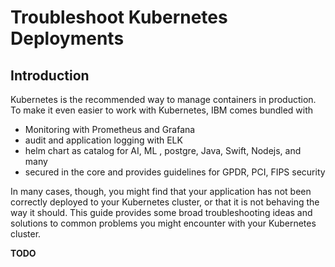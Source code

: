 # Troubleshoot Kubernetes Deployments

## Introduction
Kubernetes is the recommended way to manage containers in production. To make it even easier to work with Kubernetes, IBM comes bundled with

- Monitoring with Prometheus and Grafana
- audit and application logging with ELK
- helm chart as catalog for AI, ML , postgre, Java, Swift, Nodejs, and many
- secured in the core and provides guidelines for GPDR, PCI, FIPS security

In many cases, though, you might find that your application has not been correctly deployed to your Kubernetes cluster, or that it is not behaving the way it should. This guide provides some broad troubleshooting ideas and solutions to common problems you might encounter with your Kubernetes cluster.

**TODO**